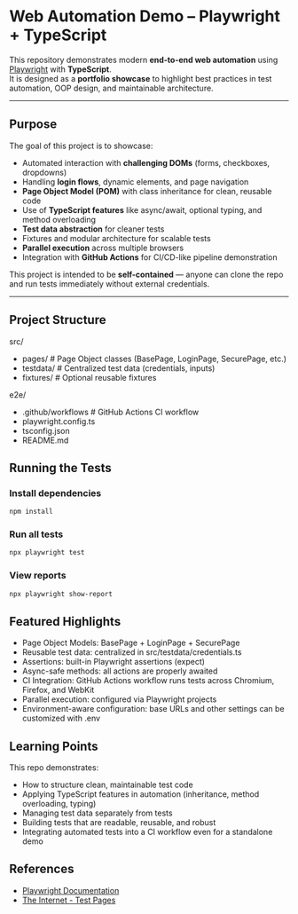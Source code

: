 # Web Automation Demo – Playwright + TypeScript

This repository demonstrates modern **end-to-end web automation** using [Playwright](https://playwright.dev/) with **TypeScript**.  
It is designed as a **portfolio showcase** to highlight best practices in test automation, OOP design, and maintainable architecture.

---

## Purpose

The goal of this project is to showcase:

- Automated interaction with **challenging DOMs** (forms, checkboxes, dropdowns)  
- Handling **login flows**, dynamic elements, and page navigation  
- **Page Object Model (POM)** with class inheritance for clean, reusable code  
- Use of **TypeScript features** like async/await, optional typing, and method overloading  
- **Test data abstraction** for cleaner tests  
- Fixtures and modular architecture for scalable tests  
- **Parallel execution** across multiple browsers  
- Integration with **GitHub Actions** for CI/CD-like pipeline demonstration  

This project is intended to be **self-contained** — anyone can clone the repo and run tests immediately without external credentials.

---

## Project Structure

src/
- pages/        # Page Object classes (BasePage, LoginPage, SecurePage, etc.)
- testdata/     # Centralized test data (credentials, inputs)
- fixtures/     # Optional reusable fixtures

e2e/
- .github/workflows # GitHub Actions CI workflow
- playwright.config.ts
- tsconfig.json
- README.md

## Running the Tests

### Install dependencies
```bash
npm install
```

### Run all tests
```bash
npx playwright test
```

### View reports
```bash
npx playwright show-report
```

## Featured Highlights
- Page Object Models: BasePage + LoginPage + SecurePage
- Reusable test data: centralized in src/testdata/credentials.ts
- Assertions: built-in Playwright assertions (expect)
- Async-safe methods: all actions are properly awaited
- CI Integration: GitHub Actions workflow runs tests across Chromium, Firefox, and WebKit
- Parallel execution: configured via Playwright projects
- Environment-aware configuration: base URLs and other settings can be customized with .env

## Learning Points

This repo demonstrates:
- How to structure clean, maintainable test code
- Applying TypeScript features in automation (inheritance, method overloading, typing)
- Managing test data separately from tests
- Building tests that are readable, reusable, and robust
- Integrating automated tests into a CI workflow even for a standalone demo

## References
- [Playwright Documentation](https://playwright.dev/)
- [The Internet - Test Pages](https://the-internet.herokuapp.com/)